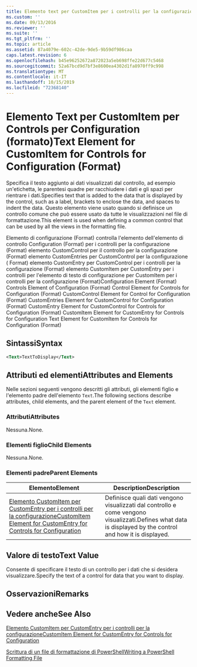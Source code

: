 ```yaml
---
title: Elemento text per CustomItem per i controlli per la configurazione (Format) | Microsoft Docs
ms.custom: ''
ms.date: 09/13/2016
ms.reviewer: ''
ms.suite: ''
ms.tgt_pltfrm: ''
ms.topic: article
ms.assetid: 87a4079e-602c-42de-9de5-9b59df986caa
caps.latest.revision: 6
ms.openlocfilehash: b45e96252672a872023a5eb698ffe22d677c5468
ms.sourcegitcommit: 52a67bcd9d7bf3e8600ea4302d1fa8970ff9c998
ms.translationtype: MT
ms.contentlocale: it-IT
ms.lasthandoff: 10/15/2019
ms.locfileid: "72368140"
---
```

# <a name="text-element-for-customitem-for-controls-for-configuration-format"></a><span data-ttu-id="fd864-102">Elemento Text per CustomItem per Controls per Configuration (formato)</span><span class="sxs-lookup"><span data-stu-id="fd864-102">Text Element for CustomItem for Controls for Configuration (Format)</span></span>

<span data-ttu-id="fd864-103">Specifica il testo aggiunto ai dati visualizzati dal controllo, ad esempio un'etichetta, le parentesi quadre per racchiudere i dati e gli spazi per rientrare i dati.</span><span class="sxs-lookup"><span data-stu-id="fd864-103">Specifies text that is added to the data that is displayed by the control, such as a label, brackets to enclose the data, and spaces to indent the data.</span></span> <span data-ttu-id="fd864-104">Questo elemento viene usato quando si definisce un controllo comune che può essere usato da tutte le visualizzazioni nel file di formattazione.</span><span class="sxs-lookup"><span data-stu-id="fd864-104">This element is used when defining a common control that can be used by all the views in the formatting file.</span></span>

<span data-ttu-id="fd864-105">Elemento di configurazione (Format) controlla l'elemento dell'elemento di controllo Configuration (Format) per i controlli per la configurazione (Format) elemento CustomControl per il controllo per la configurazione (Format) elemento CustomEntries per CustomControl per la configurazione ( Format) elemento CustomEntry per CustomControl per i controlli per la configurazione (Format) elemento CustomItem per CustomEntry per i controlli per l'elemento di testo di configurazione per CustomItem per i controlli per la configurazione (Format)</span><span class="sxs-lookup"><span data-stu-id="fd864-105">Configuration Element (Format) Controls Element of Configuration (Format) Control Element for Controls for Configuration (Format) CustomControl Element for Control for Configuration (Format) CustomEntries Element for CustomControl for Configuration (Format) CustomEntry Element for CustomControl for Controls for Configuration (Format) CustomItem Element for CustomEntry for Controls for Configuration Text Element for CustomItem for Controls for Configuration (Format)</span></span>

## <a name="syntax"></a><span data-ttu-id="fd864-106">Sintassi</span><span class="sxs-lookup"><span data-stu-id="fd864-106">Syntax</span></span>

```xml
<Text>TextToDisplay</Text>
```

## <a name="attributes-and-elements"></a><span data-ttu-id="fd864-107">Attributi ed elementi</span><span class="sxs-lookup"><span data-stu-id="fd864-107">Attributes and Elements</span></span>

<span data-ttu-id="fd864-108">Nelle sezioni seguenti vengono descritti gli attributi, gli elementi figlio e l'elemento padre dell'elemento `Text`.</span><span class="sxs-lookup"><span data-stu-id="fd864-108">The following sections describe attributes, child elements, and the parent element of the `Text` element.</span></span>

### <a name="attributes"></a><span data-ttu-id="fd864-109">Attributi</span><span class="sxs-lookup"><span data-stu-id="fd864-109">Attributes</span></span>

<span data-ttu-id="fd864-110">Nessuna.</span><span class="sxs-lookup"><span data-stu-id="fd864-110">None.</span></span>

### <a name="child-elements"></a><span data-ttu-id="fd864-111">Elementi figlio</span><span class="sxs-lookup"><span data-stu-id="fd864-111">Child Elements</span></span>

<span data-ttu-id="fd864-112">Nessuna.</span><span class="sxs-lookup"><span data-stu-id="fd864-112">None.</span></span>

### <a name="parent-elements"></a><span data-ttu-id="fd864-113">Elementi padre</span><span class="sxs-lookup"><span data-stu-id="fd864-113">Parent Elements</span></span>

|<span data-ttu-id="fd864-114">Elemento</span><span class="sxs-lookup"><span data-stu-id="fd864-114">Element</span></span>|<span data-ttu-id="fd864-115">Description</span><span class="sxs-lookup"><span data-stu-id="fd864-115">Description</span></span>|
|-------------|-----------------|
|[<span data-ttu-id="fd864-116">Elemento CustomItem per CustomEntry per i controlli per la configurazione</span><span class="sxs-lookup"><span data-stu-id="fd864-116">CustomItem Element for CustomEntry for Controls for Configuration</span></span>](./customitem-element-for-customentry-for-controls-for-configuration-format.md)|<span data-ttu-id="fd864-117">Definisce quali dati vengono visualizzati dal controllo e come vengono visualizzati.</span><span class="sxs-lookup"><span data-stu-id="fd864-117">Defines what data is displayed by the control and how it is displayed.</span></span>|

## <a name="text-value"></a><span data-ttu-id="fd864-118">Valore di testo</span><span class="sxs-lookup"><span data-stu-id="fd864-118">Text Value</span></span>

<span data-ttu-id="fd864-119">Consente di specificare il testo di un controllo per i dati che si desidera visualizzare.</span><span class="sxs-lookup"><span data-stu-id="fd864-119">Specify the text of a control for data that you want to display.</span></span>

## <a name="remarks"></a><span data-ttu-id="fd864-120">Osservazioni</span><span class="sxs-lookup"><span data-stu-id="fd864-120">Remarks</span></span>

## <a name="see-also"></a><span data-ttu-id="fd864-121">Vedere anche</span><span class="sxs-lookup"><span data-stu-id="fd864-121">See Also</span></span>

[<span data-ttu-id="fd864-122">Elemento CustomItem per CustomEntry per i controlli per la configurazione</span><span class="sxs-lookup"><span data-stu-id="fd864-122">CustomItem Element for CustomEntry for Controls for Configuration</span></span>](./customitem-element-for-customentry-for-controls-for-configuration-format.md)

[<span data-ttu-id="fd864-123">Scrittura di un file di formattazione di PowerShell</span><span class="sxs-lookup"><span data-stu-id="fd864-123">Writing a PowerShell Formatting File</span></span>](./writing-a-powershell-formatting-file.md)
